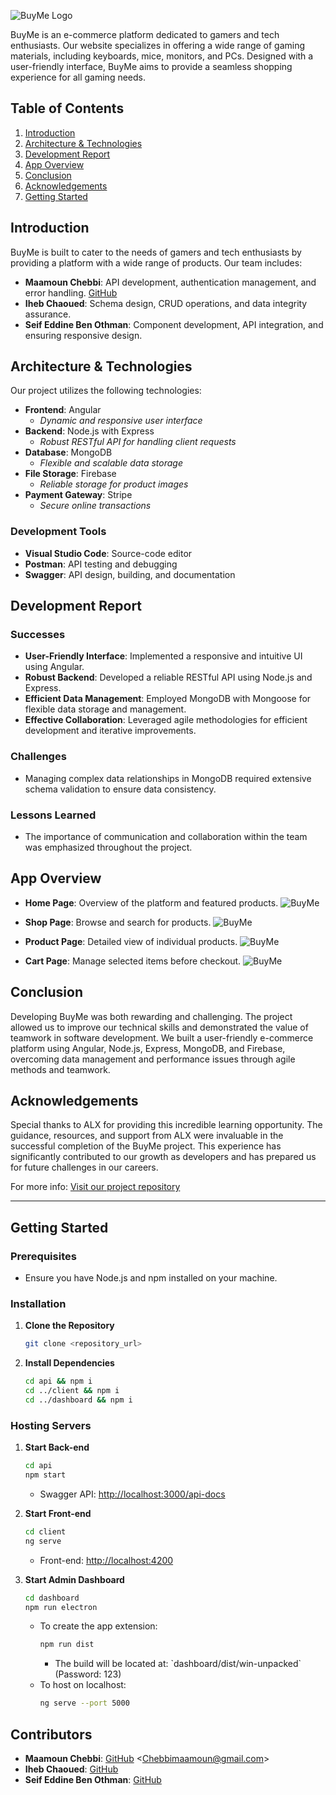 <!-- # BuyMe -->

![BuyMe Logo](BuyMe/Logo/logo-green-white.png)

BuyMe is an e-commerce platform dedicated to gamers and tech enthusiasts. Our website specializes in offering a wide range of gaming materials, including keyboards, mice, monitors, and PCs. Designed with a user-friendly interface, BuyMe aims to provide a seamless shopping experience for all gaming needs.

## Table of Contents

1. [Introduction](#introduction)
2. [Architecture & Technologies](#architecture--technologies)
3. [Development Report](#development-report)
4. [App Overview](#app-overview)
5. [Conclusion](#conclusion)
6. [Acknowledgements](#acknowledgements)
7. [Getting Started](#getting-started)

## Introduction

BuyMe is built to cater to the needs of gamers and tech enthusiasts by providing a platform with a wide range of products. Our team includes:

- **Maamoun Chebbi**: API development, authentication management, and error handling. [GitHub](https://github.com/maamounchebbi)
- **Iheb Chaoued**: Schema design, CRUD operations, and data integrity assurance.
- **Seif Eddine Ben Othman**: Component development, API integration, and ensuring responsive design.

## Architecture & Technologies

Our project utilizes the following technologies:

- **Frontend**: Angular
  - _Dynamic and responsive user interface_
- **Backend**: Node.js with Express
  - _Robust RESTful API for handling client requests_
- **Database**: MongoDB
  - _Flexible and scalable data storage_
- **File Storage**: Firebase
  - _Reliable storage for product images_
- **Payment Gateway**: Stripe
  - _Secure online transactions_

### Development Tools

- **Visual Studio Code**: Source-code editor
- **Postman**: API testing and debugging
- **Swagger**: API design, building, and documentation

## Development Report

### Successes

- **User-Friendly Interface**: Implemented a responsive and intuitive UI using Angular.
- **Robust Backend**: Developed a reliable RESTful API using Node.js and Express.
- **Efficient Data Management**: Employed MongoDB with Mongoose for flexible data storage and management.
- **Effective Collaboration**: Leveraged agile methodologies for efficient development and iterative improvements.

### Challenges

- Managing complex data relationships in MongoDB required extensive schema validation to ensure data consistency.

### Lessons Learned

- The importance of communication and collaboration within the team was emphasized throughout the project.

## App Overview

- **Home Page**: Overview of the platform and featured products.
  ![BuyMe](screenshots/MainApp/1.home.png)

- **Shop Page**: Browse and search for products.
  ![BuyMe](screenshots/MainApp/2.ShopPage.png)

- **Product Page**: Detailed view of individual products.
  ![BuyMe](screenshots/MainApp/4.ProductPage.png)

- **Cart Page**: Manage selected items before checkout.
  ![BuyMe](screenshots/MainApp/5.CartPage.png)

## Conclusion

Developing BuyMe was both rewarding and challenging. The project allowed us to improve our technical skills and demonstrated the value of teamwork in software development. We built a user-friendly e-commerce platform using Angular, Node.js, Express, MongoDB, and Firebase, overcoming data management and performance issues through agile methods and teamwork.

## Acknowledgements

Special thanks to ALX for providing this incredible learning opportunity. The guidance, resources, and support from ALX were invaluable in the successful completion of the BuyMe project. This experience has significantly contributed to our growth as developers and has prepared us for future challenges in our careers.

For more info: [Visit our project repository](https://github.com/watch14/E-Com-Project-Back-end)

---

## Getting Started

### Prerequisites

- Ensure you have Node.js and npm installed on your machine.

### Installation

1. **Clone the Repository**
   ```bash
   git clone <repository_url>
   ```
2. **Install Dependencies**
   ```bash
   cd api && npm i
   cd ../client && npm i
   cd ../dashboard && npm i
   ```

### Hosting Servers

1. **Start Back-end**

   ```bash
   cd api
   npm start
   ```

   - Swagger API: [http://localhost:3000/api-docs](http://localhost:3000/api-docs)

2. **Start Front-end**

   ```bash
   cd client
   ng serve
   ```

   - Front-end: [http://localhost:4200](http://localhost:4200)

3. **Start Admin Dashboard**
   ```bash
   cd dashboard
   npm run electron
   ```
   - To create the app extension:
     ```bash
     npm run dist
     ```
     - The build will be located at: \`dashboard/dist/win-unpacked\` (Password: 123)
   - To host on localhost:
     ```bash
     ng serve --port 5000
     ```

## Contributors

- **Maamoun Chebbi**: [GitHub](https://github.com/maamounchebbi) <<Chebbimaamoun@gmail.com>>
- **Iheb Chaoued**: [GitHub](https://github.com/ihebchaoued)
- **Seif Eddine Ben Othman**: [GitHub](https://github.com/seifeddinebenothman)
